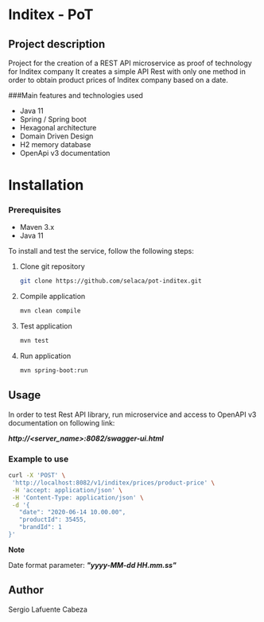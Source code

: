 # Inditex - PoT

## Project description

Project for the creation of a REST API microservice as proof of technology for Inditex company
It creates a simple API Rest with only one method in order to obtain product prices of Inditex company based on a date. 


###Main features and technologies used

- Java 11
- Spring / Spring boot
- Hexagonal architecture
- Domain Driven Design
- H2 memory database
- OpenApi v3 documentation 


# Installation

### Prerequisites

- Maven 3.x
- Java 11


To install and test the service, follow the following steps:

1. Clone git repository

    ```bash
    git clone https://github.com/selaca/pot-inditex.git
   ```
2. Compile application
    ```bash
    mvn clean compile
   ```
3. Test application
    ```bash
    mvn test
   ```
4. Run application

    ```bash
    mvn spring-boot:run
   ```

## Usage

In order to test Rest API library, run microservice and access to OpenAPI v3 documentation on following link: 

***http://<server_name>:8082/swagger-ui.html*** 

### Example to use
   ```bash
   curl -X 'POST' \
    'http://localhost:8082/v1/inditex/prices/product-price' \
    -H 'accept: application/json' \
    -H 'Content-Type: application/json' \
    -d '{
      "date": "2020-06-14 10.00.00",
      "productId": 35455,
      "brandId": 1
}'
   ```

**Note**

Date format parameter: ***"yyyy-MM-dd HH.mm.ss"***

## Author
Sergio Lafuente Cabeza


